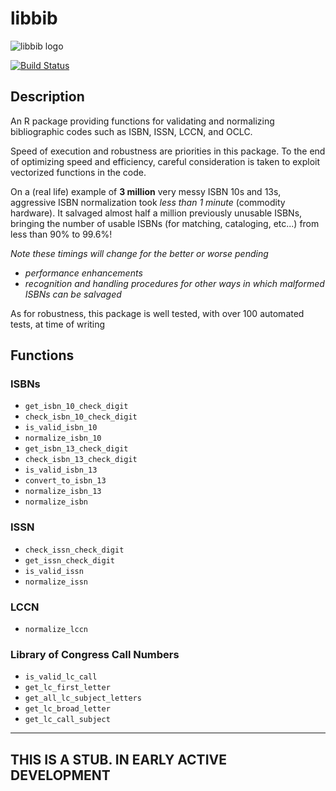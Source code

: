 libbib
===

![libbib logo](http://statethatiamin.com/media/libbibsmall.png)

[![Build Status](http://travis-ci.org/NYPL/libbib.svg?branch=master)](https://travis-ci.org/NYPL/libbib)

## Description
An R package providing functions for validating and normalizing
bibliographic codes such as ISBN, ISSN, LCCN, and OCLC.

Speed of execution and robustness are priorities in this package.
To the end of optimizing speed and efficiency, careful consideration
is taken to exploit vectorized functions in the code.

On a (real life) example of **3 million** very messy ISBN 10s and 13s,
aggressive ISBN normalization took  _less than 1 minute_ (commodity hardware).
It salvaged almost half a million previously unusable ISBNs, bringing
the number of usable ISBNs (for matching, cataloging, etc...) from
less than 90% to 99.6%!

_Note these timings will change for the better or worse pending_
  - _performance enhancements_
  - _recognition and handling procedures for other ways in which
   malformed ISBNs can be salvaged_


As for robustness, this package is well tested, with over 100
automated tests, at time of writing

## Functions
### ISBNs
- `get_isbn_10_check_digit`
- `check_isbn_10_check_digit`
- `is_valid_isbn_10`
- `normalize_isbn_10`
- `get_isbn_13_check_digit`
- `check_isbn_13_check_digit`
- `is_valid_isbn_13`
- `convert_to_isbn_13`
- `normalize_isbn_13`
- `normalize_isbn`
### ISSN
- `check_issn_check_digit`
- `get_issn_check_digit`
- `is_valid_issn`
- `normalize_issn`
### LCCN
- `normalize_lccn`
### Library of Congress Call Numbers
- `is_valid_lc_call`
- `get_lc_first_letter`
- `get_all_lc_subject_letters`
- `get_lc_broad_letter`
- `get_lc_call_subject`


---

## THIS IS A STUB. IN EARLY ACTIVE DEVELOPMENT
